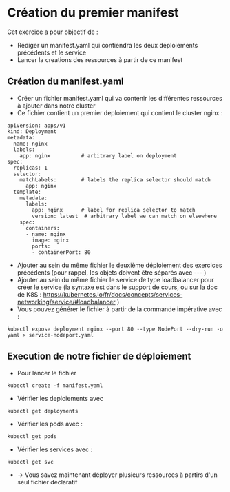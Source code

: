 # Création du premier manifest

Cet exercice a pour objectif de :
* Rédiger un manifest.yaml qui contiendra les deux déploiements précédents et le service
* Lancer la creations des ressources à partir de ce manifest

## Création du manifest.yaml

* Créer un fichier manifest.yaml qui va contenir les différentes ressources à ajouter dans notre cluster 
* Ce fichier contient un premier deploiement qui contient le cluster nginx :
```
apiVersion: apps/v1
kind: Deployment
metadata:
  name: nginx
  labels:
    app: nginx          # arbitrary label on deployment
spec:
  replicas: 1
  selector:
    matchLabels:        # labels the replica selector should match
      app: nginx
  template:
    metadata:
      labels:
        app: nginx      # label for replica selector to match
        version: latest  # arbitrary label we can match on elsewhere
    spec:
      containers:
      - name: nginx
        image: nginx
        ports:
        - containerPort: 80
 ```
 * Ajouter au sein du même fichier le deuxième déploiement des exercices précédents (pour rappel, les objets doivent être séparés avec --- )
 * Ajouter au sein du même fichier le service de type loadbalancer pour créer le service (la syntaxe est dans le support de cours, ou sur la doc de K8S : https://kubernetes.io/fr/docs/concepts/services-networking/service/#loadbalancer )
 * Vous pouvez générer le fichier à partir de la commande impérative avec :
 ```
 kubectl expose deployment nginx --port 80 --type NodePort --dry-run -o yaml > service-nodeport.yaml
```

 ## Execution de notre fichier de déploiement
 * Pour lancer le fichier
 ```
 kubectl create -f manifest.yaml
 ```
 * Vérifier les deploiements avec 
 ```
 kubectl get deployments
 ```
 * Vérifier les pods avec :
 ```
 kubectl get pods
 ```
 * Vérifier les services avec :
 ```
 kubectl get svc
 ```
 * -> Vous savez maintenant déployer plusieurs ressources à partirs d'un seul fichier déclaratif
